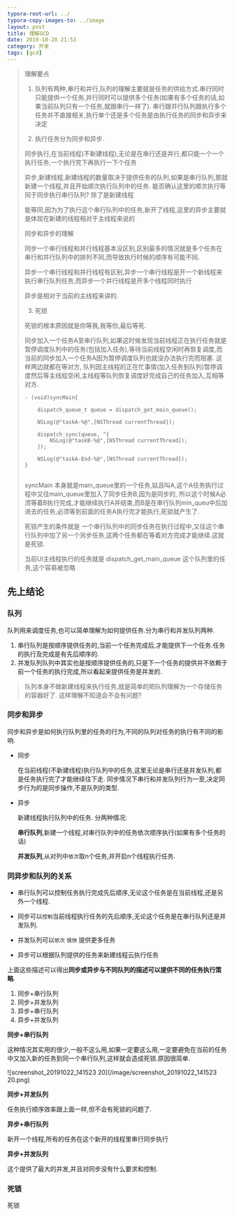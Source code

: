 ```yaml
---
typora-root-url: ../
typora-copy-images-to: ../image
layout: post
title: 理解GCD
date: 2019-10-28 21:53
category: 开发 
tags: [gcd]
---
```




>理解要点
>
>1. 队列有两种,串行和并行,队列的理解主要就是任务的供给方式.串行同时只能提供一个任务,并行同时可以提供多个任务(如果有多个任务的话,如果当前队列只有一个任务,就跟串行一样了). 串行跟并行队列跟执行多个任务并不直接相关,执行单个还是多个任务是由执行任务的同步和异步来决定
>
>2. 执行任务分为同步和异步. 
>
>   同步执行,在当前线程(不新建线程),无论是在串行还是并行,都只能一个一个执行任务,一个执行完下再执行一下个任务
>
>   异步,新建线程,新建线程的数量取决于提供任务的队列,如果是串行队列,那就新建一个线程,并且开始顺次执行队列中的任务.  能否确认这里的顺次执行等同于同步执行串行队列? 除了是新建线程
>
>   能等同,因为为了执行这个串行队列中的任务,新开了线程,这里的异步主要就是体现在新建的线程相对于主线程来说的
>
>   同步和异步的理解
>
>   同步一个串行线程和并行线程基本没区别,区别最多的情况就是多个任务在串行和并行队列中的排列不同,而导致执行时候的顺序有可能不同.
>
>   异步一个串行线程和并行线程有区别,异步一个串行线程是开一个新线程来执行串行队列任务,而异步一个并行线程是开多个线程同时执行
>
>   异步是相对于当前的主线程来讲的.
>
>3. 死锁
>
>   死锁的根本原因就是你等我,我等你,最后等死.
>
>   同步加入一个任务A至串行队列,如果这时候发现当前线程正在执行任务就是暂停调度队列中的任务(包括加入任务),等待当前线程空闲时再恢复调度,而当前的同步加入一个任务A因为暂停调度队列也就没办法执行完而阻塞. 这样两边就都在等对方,   队列因主线程的正在忙事情(加入任务到队列)暂停调度然后等主线程空闲,主线程等队列恢复调度好完成自己的任务加入,互相等对方.
>
>   
>
>   ```objc
>   - (void)syncMain{
>       
>       dispatch_queue_t queue = dispatch_get_main_queue();
>       
>       NSLog(@"taskA-%@",[NSThread currentThread]);
>       
>       dispatch_sync(queue, ^{
>           NSLog(@"taskB-%@",[NSThread currentThread]);
>       });
>       
>       NSLog(@"taskA-End-%@",[NSThread currentThread]);
>   }
>   
>   
>   ```
>
>   syncMain 本身就是main_queue里的一个任务,姑且叫A,这个A任务执行过程中又往main_queue里加入了同步任务B,因为是同步的, 所以这个时候A必须等着B执行完成,才能继续执行A并结束,而B是在串行队列min_queu中后加进去的任务,必须等到前面的任务A执行完才能执行,死锁就产生了.
>
>   死锁产生的条件就是  一个串行队列中的同步任务在执行过程中,又往这个串行队列中加了另一个另步任务,这两个任务都在等着对方完成才能继续.这就是死锁.
>
>   
>
>   当前UI主线程执行的任务就是 dispatch_get_main_queue 这个队列里的任务,这个容易被忽略 
>



## 先上结论

### 队列

队列用来调度任务,也可以简单理解为如何提供任务.分为串行和并发队列两种.

1. 串行队列是按顺序提供任务的,当前一个任务完成后,才能提供下一个任务.任务的执行及完成是有先后顺序的.
2. 并发队列队列中其实也是按顺序提供任务的,只是下一个任务的提供并不依赖于前一个任务的执行完成,所以看起来提供任务是并发的.

> 队列本身不做新建线程来执行任务,就是简单的把队列理解为一个存储任务的容器好了. 这样理解不知道会不会有问题?

### 同步和异步

同步和异步是如何执行队列里的任务的行为,不同的队列对任务的执行有不同的影响.

* 同步

  在当前线程(不新建线程)执行队列中的任务,这里无论是串行还是并发队列,都是任务执行完了才能继续往下走. 同步情况下串行和并发队列行为一至,决定同步行为的是同步操作,不是队列的类型.

* 异步

  新建线程执行队列中的任务. 分两种情况:

  **串行队列**,新建一个线程,对串行队列中的任务依次顺序执行(如果有多个任务的话)

  **并发队列**,从对列中`依次`取n个任务,并开启n个线程执行任务. 

### 同异步和队列的关系 

* 串行队列可以控制任务执行完成先后顺序,无论这个任务是在当前线程,还是另外一个线程.

* 同步可以`控制`当前线程执行任务的先后顺序,无论这个任务是在串行队列还是并发队列.

* 并发队列可以`依次` `很快` 提供更多任务

* 异步可以根据队列提供的任务来新建线程云执行任务

上面这些描述可以得出**同步或异步与不同队列的描述可以提供不同的任务执行策略**.

1. 同步+串行队列
2. 同步+并发队列
3. 异步+串行队列
4. 异步+并发队列

**同步+串行队列**

这种情况其实用的很少,一般不这么用,如果一定要这么用,一定要避免在当前的任务中又加入新的任务到同一个串行队列,这样就会造成死锁.原因很简单.

![screenshot_20191022_141523 20](/image/screenshot_20191022_141523 20.png)

**同步+并发队列**

任务执行顺序效率跟上面一样,但不会有死锁的问题了.

**异步+串行队列**

新开一个线程,所有的任务在这个新开的线程里串行同步执行

**异步+并发队列**

这个提供了最大的并发,并且对同步没有什么要求和控制.



### 死锁

死锁

